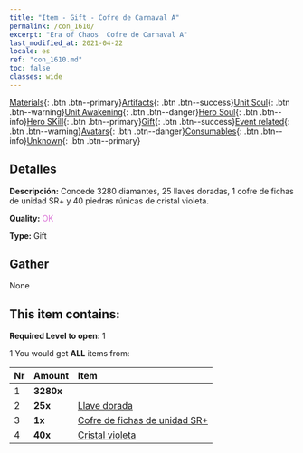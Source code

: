 ```yaml
---
title: "Item - Gift - Cofre de Carnaval A"
permalink: /con_1610/
excerpt: "Era of Chaos  Cofre de Carnaval A"
last_modified_at: 2021-04-22
locale: es
ref: "con_1610.md"
toc: false
classes: wide
---
```

 [Materials](/ItemsES/){: .btn .btn--primary}[Artifacts](/ItemsES/Artifacts/){: .btn .btn--success}[Unit Soul](/ItemsES/UnitSoul/){: .btn .btn--warning}[Unit Awakening](/ItemsES/UnitAwakening/){: .btn .btn--danger}[Hero Soul](/ItemsES/HeroSoul/){: .btn .btn--info}[Hero SKill](/ItemsES/HeroSkill/){: .btn .btn--primary}[Gift](/ItemsES/Gift/){: .btn .btn--success}[Event related](/ItemsES/Events/){: .btn .btn--warning}[Avatars](/ItemsES/Avatars/){: .btn .btn--danger}[Consumables](/ItemsES/Consumables/){: .btn .btn--info}[Unknown](/ItemsES/Unknown/){: .btn .btn--primary}

## Detalles
 **Descripción:** Concede 3280 diamantes, 25 llaves doradas, 1 cofre de fichas de unidad SR+ y 40 piedras rúnicas de cristal violeta.

 **Quality:** <span style="color: #DA70D6">OK</span>

 **Type:** Gift

## Gather

  None

## This item contains:

 **Required Level to open:** 1

 1 You would get **ALL** items  from:

  | Nr | Amount |     Item    |
  |:---|:-------|:------------|
  | 1 |  **3280x** | <i class="fas fa-gem"/> |  | 
  | 2 |  **25x** | [Llave dorada](/es/Items/con_783/) |  | 
  | 3 |  **1x** | [Cofre de fichas de unidad SR+](/es/Items/con_1598/) |  | 
  | 4 |  **40x** | [Cristal violeta](/es/Items/con_720/) |  | 

